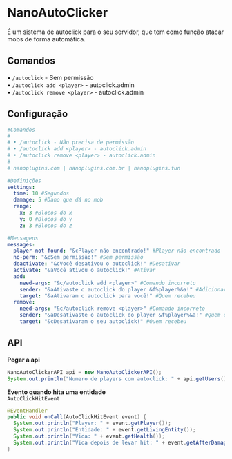 ﻿# NanoAutoClicker

É um sistema de autoclick para o seu servidor, que tem como função atacar mobs de forma automática.

## Comandos

• `/autoclick` - Sem permissão <br>
• `/autoclick add <player>` - autoclick.admin <br>
• `/autoclick remove <player>` - autoclick.admin

## Configuração

```yml
#Comandos
#
# • /autoclick - Não precisa de permissão
# • /autoclick add <player> - autoclick.admin
# • /autoclick remove <player> - autoclick.admin
#
# nanoplugins.com | nanoplugins.com.br | nanoplugins.fun

#Definições
settings:
  time: 10 #Segundos
  damage: 5 #Dano que dá no mob
  range:
    x: 3 #Blocos do x
    y: 0 #Blocos do y
    z: 3 #Blocos do z

#Mensagens
messages:
  player-not-found: "&cPlayer não encontrado!" #Player não encontrado
  no-perm: "&cSem permissão!" #Sem permissão
  deactivate: "&cVocê desativou o autoclick!" #Desativar
  activate: "&aVocê ativou o autoclick!" #Ativar
  add:
    need-args: "&c/autoclick add <player>" #Comando incorreto
    sender: "&aAtivaste o autoclick do player &f%player%&a!" #Adicionar quem executou
    target: "&aAtivaram o autoclick para você!" #Quem recebeu
  remove:
    need-args: "&c/autoclick remove <player>" #Comando incorreto
    sender: "&aDesativaste o autoclick do player &f%player%&a!" #Quem executou
    target: "&cDesativaram o seu autoclick!" #Quem recebeu
```

## API

**Pegar a api**
```java
NanoAutoClickerAPI api = new NanoAutoClickerAPI();
System.out.println("Numero de players com autoclick: " + api.getUsers().size());
```

**Evento quando hita uma entidade** <br>
`AutoClickHitEvent`
```java
@EventHandler  
public void onCall(AutoClickHitEvent event) {  
  System.out.println("Player: " + event.getPlayer());  
  System.out.println("Entidade: " + event.getLivingEntity());
  System.out.println("Vida: " + event.getHealth());
  System.out.println("Vida depois de levar hit: " + event.getAfterDamagedHealth()); 
}
```
